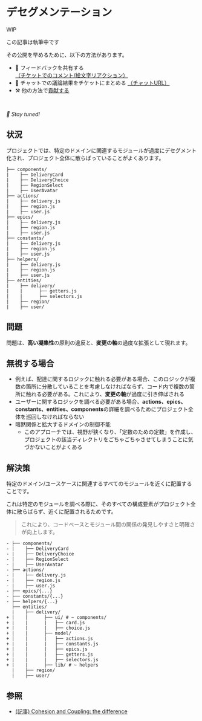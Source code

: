 # デセグメンテーション

WIP

この記事は執筆中です

その公開を早めるために、以下の方法があります。

* 📢 フィードバックを共有する [（チケットでのコメント/絵文字リアクション）](https://github.com/feature-sliced/documentation/issues/148)
* 💬 チャットでの議論結果をチケットにまとめる [（チャットURL）](https://t.me/feature_sliced)
* ⚒️ 他の方法で[貢献する](https://github.com/feature-sliced/documentation/blob/master/CONTRIBUTING.md)

<br />

*🍰 Stay tuned!*

## 状況[​](#situation "この見出しへの直接リンク")

プロジェクトでは、特定のドメインに関連するモジュールが過度にデセグメント化され、プロジェクト全体に散らばっていることがよくあります。

```
├── components/
|    ├── DeliveryCard
|    ├── DeliveryChoice
|    ├── RegionSelect
|    ├── UserAvatar
├── actions/
|    ├── delivery.js
|    ├── region.js
|    ├── user.js
├── epics/
|    ├── delivery.js
|    ├── region.js
|    ├── user.js
├── constants/
|    ├── delivery.js
|    ├── region.js
|    ├── user.js
├── helpers/
|    ├── delivery.js
|    ├── region.js
|    ├── user.js
├── entities/
|    ├── delivery/
|    |      ├── getters.js
|    |      ├── selectors.js
|    ├── region/
|    ├── user/
```

## 問題[​](#problem "この見出しへの直接リンク")

問題は、**高い凝集性**の原則の違反と、**変更の軸**の過度な拡張として現れます。

## 無視する場合[​](#if-you-ignore-it "この見出しへの直接リンク")

* 例えば、配達に関するロジックに触れる必要がある場合、このロジックが複数の箇所に分散していることを考慮しなければならず、コード内で複数の箇所に触れる必要がある。これにより、**変更の軸**が過度に引き伸ばされる
* ユーザーに関するロジックを調べる必要がある場合、**actions、epics、constants、entities、components**の詳細を調べるためにプロジェクト全体を巡回しなければならない
* 暗黙関係と拡大するドメインの制御不能
  <!-- -->
  * このアプローチでは、視野が狭くなり、「定数のための定数」を作成し、プロジェクトの該当ディレクトリをごちゃごちゃさせてしまうことに気づかないことがよくある

## 解決策[​](#solution "この見出しへの直接リンク")

特定のドメイン/ユースケースに関連するすべてのモジュールを近くに配置することです。

これは特定のモジュールを調べる際に、そのすべての構成要素がプロジェクト全体に散らばらず、近くに配置されるためです。

> これにより、コードベースとモジュール間の関係の発見しやすさと明確さが向上します。

```
- ├── components/
- |    ├── DeliveryCard
- |    ├── DeliveryChoice
- |    ├── RegionSelect
- |    ├── UserAvatar
- ├── actions/
- |    ├── delivery.js
- |    ├── region.js
- |    ├── user.js
- ├── epics/{...}
- ├── constants/{...}
- ├── helpers/{...}
  ├── entities/
  |    ├── delivery/
+ |    |      ├── ui/ # ~ components/
+ |    |      |   ├── card.js
+ |    |      |   ├── choice.js
+ |    |      ├── model/
+ |    |      |   ├── actions.js
+ |    |      |   ├── constants.js
+ |    |      |   ├── epics.js
+ |    |      |   ├── getters.js
+ |    |      |   ├── selectors.js
+ |    |      ├── lib/ # ~ helpers
  |    ├── region/
  |    ├── user/
```

## 参照[​](#see-also "この見出しへの直接リンク")

* [(記事) Cohesion and Coupling: the difference](https://enterprisecraftsmanship.com/posts/cohesion-coupling-difference/)

